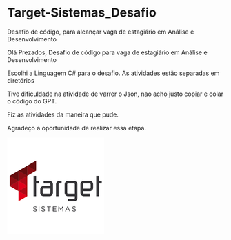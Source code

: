 # Target-Sistemas_Desafio
Desafio de código, para alcançar vaga de estagiário em Análise e Desenvolvimento 


Olá Prezados, Desafio de código para vaga de estagiário em Análise e Desenvolvimento

Escolhi a Linguagem C# para o desafio. As atividades estão separadas em diretórios



Tive dificuldade na atividade de varrer o Json, nao acho justo copiar e colar o código do GPT.

Fiz as atividades da maneira que pude.

Agradeço a oportunidade de realizar essa etapa.

![Banner Target ](https://github.com/Whoefa/Target-Sistemas_Desafio/blob/main/targetBanner.png)
